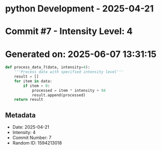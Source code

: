 ﻿# python Development - 2025-04-21
# Commit #7 - Intensity Level: 4
# Generated on: 2025-06-07 13:31:15
```python
def process_data_7(data, intensity=4):
    '''Process data with specified intensity level'''
    result = []
    for item in data:
        if item > 0:
            processed = item * intensity + 94
            result.append(processed)
    return result
```
## Metadata
- Date: 2025-04-21
- Intensity: 4
- Commit Number: 7
- Random ID: 1594213018
